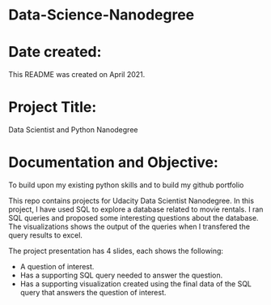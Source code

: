 # Data-Science-Nanodegree

# Date created:
This README was created on April 2021.

# Project Title:
Data Scientist and Python Nanodegree

# Documentation and Objective:
To build upon my existing python skills and to build my github portfolio


<p>This repo contains projects for Udacity Data Scientist Nanodegree. In this project, I have used SQL to explore a database related to movie rentals. I ran SQL queries and 
proposed some interesting questions about the database. The visualizations shows the output of the queries when I transfered the query results to excel.</p> 

<p>The project presentation has 4 slides, each shows the following:</p>

<ul>
<li>A question of interest.</li>
<li>Has a supporting SQL query needed to answer the question.</li>
<li>Has a supporting visualization created using the final data of the SQL query that answers the question of interest.</li>
</ul>




